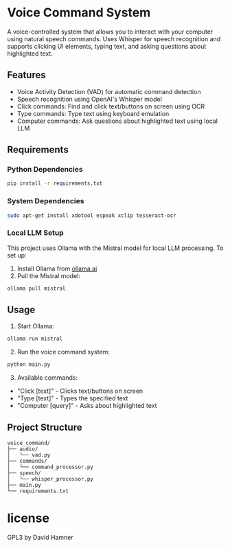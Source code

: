 # Voice Command System

A voice-controlled system that allows you to interact with your computer using natural speech commands. Uses Whisper for speech recognition and supports clicking UI elements, typing text, and asking questions about highlighted text.

## Features

- Voice Activity Detection (VAD) for automatic command detection
- Speech recognition using OpenAI's Whisper model
- Click commands: Find and click text/buttons on screen using OCR
- Type commands: Type text using keyboard emulation
- Computer commands: Ask questions about highlighted text using local LLM

## Requirements

### Python Dependencies
```bash
pip install -r requirements.txt
```

### System Dependencies
```bash
sudo apt-get install xdotool espeak xclip tesseract-ocr
```

### Local LLM Setup
This project uses Ollama with the Mistral model for local LLM processing. To set up:

1. Install Ollama from [ollama.ai](https://ollama.ai)
2. Pull the Mistral model:
```bash
ollama pull mistral
```

## Usage

1. Start Ollama:
```bash
ollama run mistral
```

2. Run the voice command system:
```bash
python main.py
```

3. Available commands:
- "Click [text]" - Clicks text/buttons on screen
- "Type [text]" - Types the specified text
- "Computer [query]" - Asks about highlighted text

## Project Structure

```
voice_command/
├── audio/
│   └── vad.py
├── commands/
│   └── command_processor.py
├── speech/
│   └── whisper_processor.py
├── main.py
└── requirements.txt
```
# license
GPL3 by David Hamner
